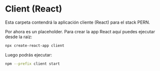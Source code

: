 # Client (React)

Esta carpeta contendrá la aplicación cliente (React) para el stack PERN.

Por ahora es un placeholder. Para crear la app React aquí puedes ejecutar desde la raíz:

```bash
npx create-react-app client
```

Luego podrás ejecutar:

```bash
npm --prefix client start
```
